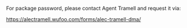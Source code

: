 For package password, please contact Agent Tramell and request it via:

https://alectramell.wufoo.com/forms/alec-tramell-dma/


